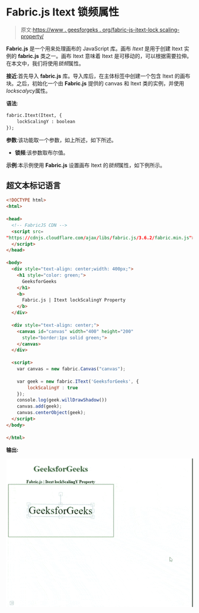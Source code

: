 # Fabric.js Itext 锁频属性

> 原文:[https://www . geesforgeks . org/fabric-js-itext-lock scaling-property/](https://www.geeksforgeeks.org/fabric-js-itext-lockscalingy-property/)

**Fabric.js** 是一个用来处理画布的 JavaScript 库。画布 *Itext* 是用于创建 Itext 实例的 **fabric.js** 类之一。画布 Itext 意味着 Itext 是可移动的，可以根据需要拉伸。在本文中，我们将使用*锁频*属性。

**接近**:首先导入 **fabric.js** 库。导入库后，在主体标签中创建一个包含 Itext 的画布块。之后，初始化一个由 **Fabric.js** 提供的 canvas 和 Itext 类的实例，并使用*lockscalycy*属性。

**语法**:

```html
fabric.Itext(Itext, {
    lockScalingY : boolean
});
```

**参数**:该功能取一个参数，如上所述，如下所述。

*   **锁频**:该参数取布尔值。

**示例**:本示例使用 **Fabric.js** 设置画布 Itext 的*锁频*属性，如下例所示。

## 超文本标记语言

```html
<!DOCTYPE html> 
<html> 

<head>
  <!-- FabricJS CDN -->
  <script src= 
"https://cdnjs.cloudflare.com/ajax/libs/fabric.js/3.6.2/fabric.min.js"> 
  </script> 
</head> 

<body> 
  <div style="text-align: center;width: 400px;"> 
    <h1 style="color: green;"> 
      GeeksforGeeks 
    </h1>
    <b> 
      Fabric.js | Itext lockScalingY Property 
    </b> 
  </div> 

  <div style="text-align: center;"> 
    <canvas id="canvas" width="400" height="200"
      style="border:1px solid green;"> 
    </canvas> 
  </div> 

  <script> 
    var canvas = new fabric.Canvas("canvas"); 

    var geek = new fabric.IText('GeeksforGeeks', {
        lockScalingY : true
    });
    console.log(geek.willDrawShadow())
    canvas.add(geek);
    canvas.centerObject(geek); 
  </script> 
</body> 

</html>
```

**输出:**

![](img/b9cd7a7e947d9527ba8ddda8e0ed2f48.png)